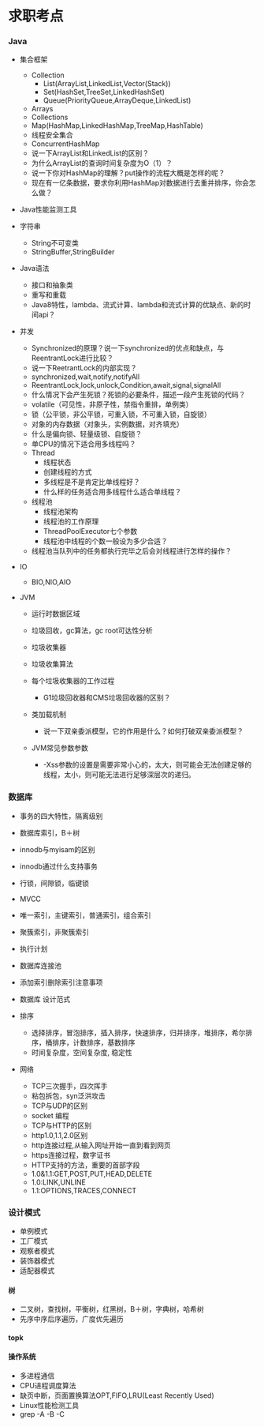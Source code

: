 # 求职考点
### Java

- 集合框架
   - Collection
       - List(ArrayList,LinkedList,Vector(Stack))
       - Set(HashSet,TreeSet,LinkedHashSet)
       - ‌Queue(PriorityQueue,ArrayDeque,LinkedList)
   - Arrays
   - ‌Collections‌
   - Map(HashMap,LinkedHashMap,TreeMap,HashTable)
   - ‌线程安全集合
   - ‌ConcurrentHashMap
   - 说一下ArrayList和LinkedList的区别？
   - 为什么ArrayList的查询时间复杂度为O（1）？
   - 说一下你对HashMap的理解？put操作的流程大概是怎样的呢？
   - 现在有一亿条数据，要求你利用HashMap对数据进行去重并排序，你会怎么做？
- ‌Java性能监测工具
- 字符串
   - String不可变类
   - StringBuffer,StringBuilder
- Java语法
   - 接口和抽象类
   - 重写和重载
   - Java8特性，lambda、流式计算、lambda和流式计算的优缺点、新的时间api？
- 并发
   - Synchronized的原理？说一下synchronized的优点和缺点，与ReentrantLock进行比较？
   - 说一下ReetrantLock的内部实现？
   - ‌synchronized,wait,notify,notifyAll
   - ‌ReentrantLock,lock,unlock,Condition,await,signal,signalAll
   - 什么情况下会产生死锁？死锁的必要条件，描述一段产生死锁的代码？
   - ‌volatile（可见性，非原子性，禁指令重排，单例类）
   - 锁（公平锁，非公平锁，可重入锁，不可重入锁，自旋锁）
   - 对象的内存数据（对象头，实例数据，对齐填充）
   - 什么是偏向锁、轻量级锁、自旋锁？
   - 单CPU的情况下适合用多线程吗？
   - ‌Thread
      - 线程状态
      - 创建线程的方式
      - 多线程是不是肯定比单线程好？
      - 什么样的任务适合用多线程什么适合单线程？
   - 线程池
      - 线程池架构
      - 线程池的工作原理
      - ‌ThreadPoolExecutor七个参数
      - 线程池中线程的个数一般设为多少合适？
   - 线程池当队列中的任务都执行完毕之后会对线程进行怎样的操作？
   
- ‌IO
  
   - BIO,‌NIO,AIO
   
- JVM
  
   - 运行时数据区域
   - 垃圾回收，gc算法，gc root可达性分析
   - 垃圾收集器
    - 垃圾收集算法
  - 每个垃圾收集器的工作过程
    
     - G1垃圾回收器和CMS垃圾回收器的区别？
   - 类加载机制
     
     - 说一下双亲委派模型，它的作用是什么？如何打破双亲委派模型？
   - JVM常见参数参数
      - -Xss参数的设置是需要非常小心的，太大，则可能会无法创建足够的线程，太小，则可能无法进行足够深层次的递归。

### 数据库
  - 事务的四大特性，隔离级别
  - 数据库索引，B＋树
  - innodb与myisam的区别
  - innodb通过什么支持事务
  - 行锁，间隙锁，临键锁
  - MVCC
  - 唯一索引，主键索引，普通索引，组合索引
  - 聚簇索引，非聚簇索引
  - 执行计划
  - 数据库连接池
  - 添加索引删除索引注意事项
  - 数据库 设计范式
  
- 排序
  - 选择排序，冒泡排序，插入排序，快速排序，归并排序，堆排序，希尔排序，桶排序，计数排序，基数排序
   - 时间复杂度，空间复杂度, 稳定性

- 网络
     - TCP三次握手，四次挥手
     - 粘包拆包，syn泛洪攻击
     - TCP与UDP的区别
     - socket 编程
     - TCP与HTTP的区别
     - http1.0,1.1,2.0区别
     - http连接过程,从输入网址开始一直到看到网页
     - https连接过程，数字证书
     - HTTP支持的方法，重要的首部字段
     - 1.0&1.1:GET,POST,PUT,HEAD,DELETE
     - 1.0:LINK,UNLINE
     - 1.1:OPTIONS,TRACES,CONNECT

### 设计模式

- 单例模式
- 工厂模式
- 观察者模式
- 装饰器模式
- 适配器模式


#### 树
   - 二叉树，查找树，平衡树，红黑树，B＋树，字典树，哈希树
   - 先序中序后序遍历，广度优先遍历

#### topk

#### 操作系统
  - ‌多进程通信
  - CPU进程调度算法
   - 缺页中断，页面置换算法OPT,FIFO,LRU(Least Recently Used)
   -    Linux性能检测工具
   - grep -A -B -C